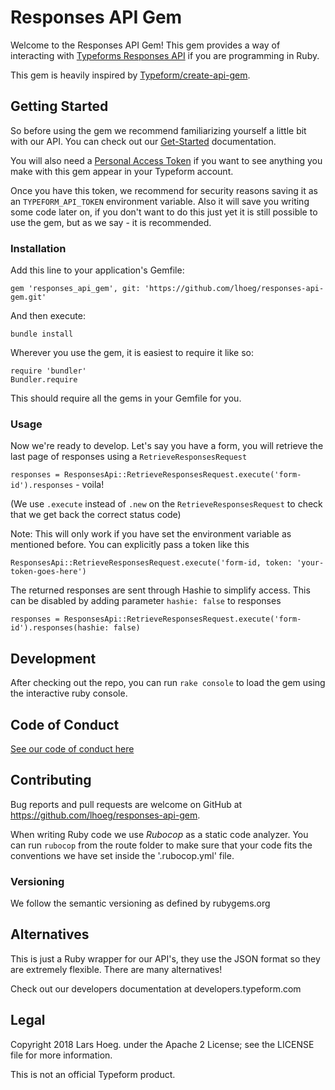 # Responses API Gem

Welcome to the Responses API Gem! This gem provides a way of interacting with [Typeforms Responses API](https://developer.typeform.com/responses/) if you are programming in Ruby.

This gem is heavily inspired by [Typeform/create-api-gem](https://github.com/Typeform/create-api-gem).

## Getting Started

So before using the gem we recommend familiarizing yourself a little bit with our API. You can check out our [Get-Started](https://developer.typeform.com/get-started/) documentation.

You will also need a [Personal Access Token](https://developer.typeform.com/get-started/personal-access-token/) if you want to see anything you make with this gem appear in your Typeform account.

Once you have this token, we recommend for security reasons saving it as an `TYPEFORM_API_TOKEN` environment variable. Also it will save you writing some code later on, if you don't want to do this just yet it is still possible to use the gem, but as we say - it is recommended.

### Installation

Add this line to your application's Gemfile:

`gem 'responses_api_gem', git: 'https://github.com/lhoeg/responses-api-gem.git'`

And then execute:

`bundle install`

Wherever you use the gem, it is easiest to require it like so:

```
require 'bundler'
Bundler.require
```

This should require all the gems in your Gemfile for you.

### Usage

Now we're ready to develop. Let's say you have a form, you will retrieve the last page of responses using a `RetrieveResponsesRequest`

`responses = ResponsesApi::RetrieveResponsesRequest.execute('form-id').responses` - voila!

(We use `.execute` instead of `.new` on the `RetrieveResponsesRequest` to check that we get back the correct status code)

Note: This will only work if you have set the environment variable as mentioned before. You can explicitly pass a token like this

`ResponsesApi::RetrieveResponsesRequest.execute('form-id, token: 'your-token-goes-here')`

The returned responses are sent through Hashie to simplify access. This can be disabled by adding parameter `hashie: false` to responses

`responses = ResponsesApi::RetrieveResponsesRequest.execute('form-id').responses(hashie: false)`

## Development

After checking out the repo, you can run `rake console` to load the gem using the interactive ruby console.

## Code of Conduct

[See our code of conduct here](CODE_OF_CONDUCT.md)

## Contributing

Bug reports and pull requests are welcome on GitHub at https://github.com/lhoeg/responses-api-gem.

When writing Ruby code we use *Rubocop* as a static code analyzer. You can run `rubocop` from the route folder to make sure that your code fits the conventions we have set inside the '.rubocop.yml' file.

### Versioning

We follow the semantic versioning as defined by rubygems.org

## Alternatives

This is just a Ruby wrapper for our API's, they use the JSON format so they are extremely flexible. There are many alternatives!

Check out our developers documentation at developers.typeform.com

## Legal

Copyright 2018 Lars Hoeg. under the Apache 2 License; see the LICENSE file for more information.

This is not an official Typeform product.
